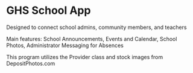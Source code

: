 # GHS School App

Designed to connect school admins, community members, and teachers

Main features:
School Announcements,
Events and Calendar,
School Photos, 
Administrator Messaging for Absences

This program utilizes the Provider class and stock images from DepositPhotos.com
